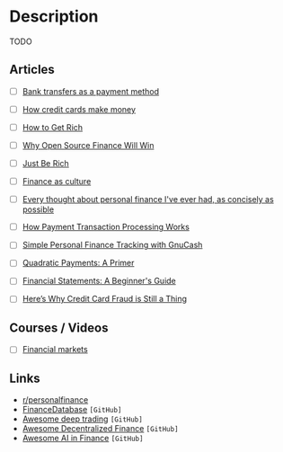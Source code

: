 # Description

TODO


## Articles

- [ ] [Bank transfers as a payment method](https://bam.kalzumeus.com/archive/bank-transfers-as-a-payment-method/)
- [ ] [How credit cards make money](https://bam.kalzumeus.com/archive/how-credit-cards-make-money/)
- [ ] [How to Get Rich](https://nav.al/rich)
- [ ] [Why Open Source Finance Will Win](https://medium.com/balance-io/why-open-source-finance-will-win-a1f3a61544c2)
- [ ] [Just Be Rich](https://keenen.xyz/just-be-rich/)
- [ ] [Finance as culture](https://luttig.substack.com/p/finance-as-culture)
- [ ] [Every thought about personal finance I've ever had, as concisely as possible](https://blog.aadilali.com/posts/personal-finance.html)
- [ ] [How Payment Transaction Processing Works](https://blog.privacy.com/how-payment-transactions-work/)
- [ ] [Simple Personal Finance Tracking with GnuCash](https://www.csun.io/2020/05/17/gnucash-finance.html)
- [ ] [Quadratic Payments: A Primer](https://vitalik.ca/general/2019/12/07/quadratic.html)
- [ ] [Financial Statements: A Beginner's Guide](https://www.causal.app/blog/whats-a-financial-statement)
- [ ] [Here’s Why Credit Card Fraud is Still a Thing](https://krebsonsecurity.com/2020/07/heres-why-credit-card-fraud-is-still-a-thing/)


## Courses / Videos

- [ ] [Financial markets](https://www.coursera.org/learn/financial-markets-global)


## Links

- [r/personalfinance](https://www.reddit.com/r/personalfinance/wiki/index)
- [FinanceDatabase](https://github.com/JerBouma/FinanceDatabase) `[GitHub]`
- [Awesome deep trading](https://github.com/cbailes/awesome-deep-trading) `[GitHub]`
- [Awesome Decentralized Finance](https://github.com/ong/awesome-decentralized-finance) `[GitHub]`
- [Awesome AI in Finance](https://github.com/georgezouq/awesome-ai-in-finance) `[GitHub]`
